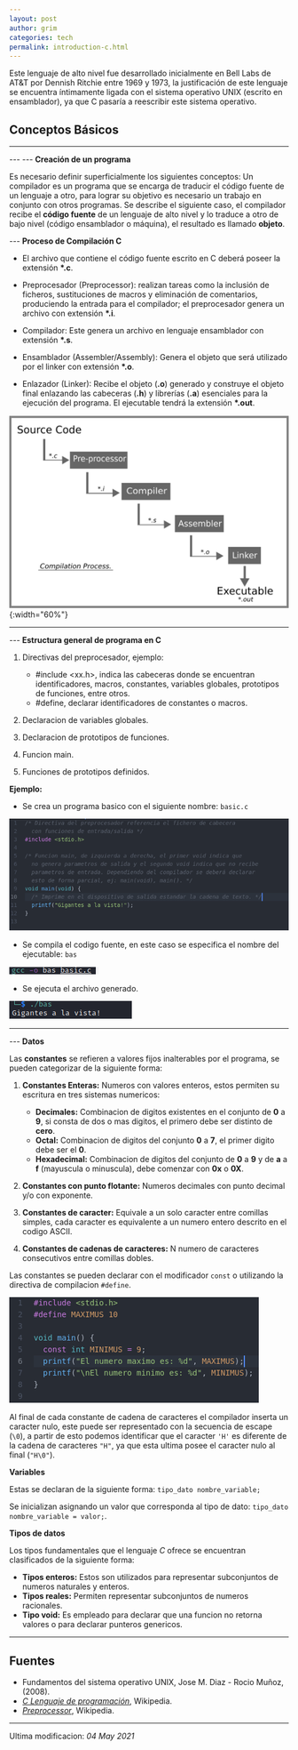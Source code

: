 ```yaml
---
layout: post
author: grim
categories: tech
permalink: introduction-c.html
---
```

Este lenguaje de alto nivel fue desarrollado inicialmente en Bell Labs de AT&T por Dennish Ritchie entre 1969 y 1973, la justificación de este lenguaje se encuentra íntimamente ligada con el sistema operativo UNIX (escrito en ensamblador), ya que C pasaría a reescribir este sistema operativo.

## Conceptos Básicos

---

--- --- **Creación de un programa**

Es necesario definir superficialmente los siguientes conceptos:
Un compilador es un programa que se encarga de traducir el código fuente de un lenguaje a otro, para lograr su objetivo es necesario un trabajo en conjunto con otros programas.
Se describe el siguiente caso, el compilador recibe el **código fuente** de un lenguaje de alto nivel y lo traduce a otro de bajo nivel (código ensamblador o máquina), el resultado es llamado **objeto**.

--- **Proceso de Compilación C**

  - El archivo que contiene el código fuente escrito en C deberá poseer la extensión **\*.c**.

  - Preprocesador (Preprocessor): realizan tareas como la inclusión de ficheros, sustituciones de macros y eliminación de comentarios, produciendo la entrada para el compilador; el preprocesador genera un archivo con extensión **\*.i**.

  - Compilador: Este genera un archivo en lenguaje ensamblador con extensión **\*.s**.

  - Ensamblador (Assembler/Assembly): Genera el objeto que será utilizado por el linker con extensión **\*.o**.

  - Enlazador (Linker): Recibe el objeto (**.o**) generado y construye el objeto final enlazando las cabeceras (**.h**) y librerías (**.a**) esenciales para la ejecución del programa. El ejecutable tendrá la extensión **\*.out**.


![Compilation Process](assets/images/20210418/compilation_process.png){:width="60%"}

---

--- **Estructura general de programa en C**

1. Directivas del preprocesador, ejemplo:
    - #include \<xx.h\>, indica las cabeceras donde se encuentran identificadores, macros, constantes, variables globales, prototipos de funciones, entre otros.
    - #define, declarar identificadores de constantes o macros.

2. Declaracion de variables globales.

3. Declaracion de prototipos de funciones.

4. Funcion main.

5. Funciones de prototipos definidos.

**Ejemplo:**

- Se crea un programa basico con el siguiente nombre: `basic.c`

![C basic program](assets/images/20210418/Cbasis1.png)

- Se compila el codigo fuente, en este caso se especifica el nombre del ejecutable: `bas`

![gcc compilation](assets/images/20210418/Cbasis2.png)

- Se ejecuta el archivo generado.

![execution](assets/images/20210418/Cbasis3.png)

---

--- **Datos**

Las **constantes** se refieren a valores fijos inalterables por el programa, se pueden
categorizar de la siguiente forma:

1. **Constantes Enteras:** Numeros con valores enteros, estos permiten su escritura en
tres sistemas numericos:
    - **Decimales:** Combinacion de digitos existentes en el conjunto de **0** a **9**, si consta
    de dos o mas digitos, el primero debe ser distinto de **cero**.
    - **Octal:**  Combinacion de digitos del conjunto **0** a **7**, el primer digito debe ser el **0**.
    - **Hexadecimal:** Combinacion de digitos del conjunto de **0** a **9** y de **a** a **f** (mayuscula o minuscula), debe comenzar con **0x** o **0X**.

2. **Constantes con punto flotante:** Numeros decimales con punto decimal y/o con exponente.

3. **Constantes de caracter:** Equivale a un solo caracter entre comillas simples, cada caracter es equivalente a un numero entero descrito en el codigo ASCII.

4. **Constantes de cadenas de caracteres:** N numero de caracteres consecutivos entre
comillas dobles.

Las constantes se pueden declarar con el modificador `const` o utilizando la directiva
de compilacion `#define`.

![const](assets/images/20210418/const.png)

Al final de cada constante de cadena de caracteres el compilador inserta un caracter nulo, este puede ser representado con la secuencia de escape (`\0`), a partir
de esto podemos identificar que el caracter `'H'` es diferente de la cadena de caracteres `"H"`, ya que esta ultima posee el caracter nulo al final (`"H\0"`).

**Variables**

Estas se declaran de la siguiente forma: `tipo_dato nombre_variable;`

Se inicializan asignando un valor que corresponda al tipo de dato: `tipo_dato nombre_variable = valor;`.

**Tipos de datos**

Los tipos fundamentales que el lenguaje *C* ofrece se encuentran clasificados de la siguiente forma:
- **Tipos enteros:** Estos son utilizados para representar subconjuntos de numeros naturales y enteros.
- **Tipos reales:** Permiten representar subconjuntos de numeros racionales.
- **Tipo void:** Es empleado para declarar que una funcion no retorna valores o para declarar punteros genericos.





---
## **Fuentes**

- Fundamentos del sistema operativo UNIX, Jose M. Diaz - Rocio Muñoz, (2008).
- *[C Lenguaje de programación](https://es.wikipedia.org/wiki/C_(lenguaje_de_programaci%C3%B3n))*, Wikipedia.
- *[Preprocessor](https://en.wikipedia.org/wiki/Preprocessor)*, Wikipedia.

---

Ultima modificacion: *04 May 2021*
